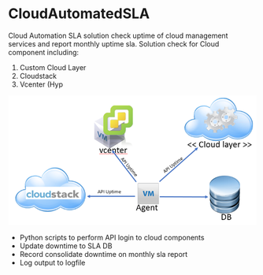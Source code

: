 # CloudAutomatedSLA

Cloud Automation SLA solution check uptime of cloud management services and report monthly uptime sla. Solution check for Cloud component including:

1. Custom Cloud Layer
2. Cloudstack
3. Vcenter (Hyp

![Alt text](/cloud_uptime_sla.png?raw=true "")

* Python scripts to perform API login to cloud components
* Update downtime to SLA DB  
* Record consolidate downtime on monthly sla report
* Log output to logfile
